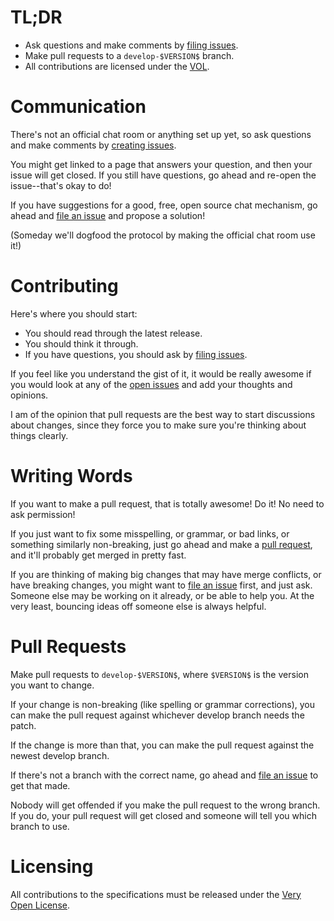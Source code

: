# TL;DR

* Ask questions and make comments by [filing issues][issue].
* Make pull requests to a `develop-$VERSION$` branch.
* All contributions are licensed under the [VOL][vol].

# Communication

There's not an official chat room or anything
set up yet, so ask questions and make comments
by [creating issues][issue].

You might get linked to a page that answers your
question, and then your issue will get closed. If
you still have questions, go ahead and re-open the
issue--that's okay to do!

If you have suggestions for a good, free, open source
chat mechanism, go ahead and [file an issue][issue]
and propose a solution!

(Someday we'll dogfood the protocol by making the
official chat room use it!)

# Contributing

Here's where you should start:

* You should read through the latest release.
* You should think it through.
* If you have questions, you should ask by [filing issues][issue].

If you feel like you understand the gist of it, it would
be really awesome if you would look at any of the
[open issues][issue] and add your thoughts and opinions.

I am of the opinion that pull requests are the best way to
start discussions about changes, since they force you
to make sure you're thinking about things clearly.

# Writing Words

If you want to make a pull request, that is totally
awesome! Do it! No need to ask permission!

If you just want to fix some misspelling, or grammar,
or bad links, or something similarly non-breaking,
just go ahead and make a [pull request][pull], and
it'll probably get merged in pretty fast.

If you are thinking of making big changes that may
have merge conflicts, or have breaking changes, you
might want to [file an issue][issue] first, and just
ask. Someone else may be working on it already, or
be able to help you. At the very least, bouncing
ideas off someone else is always helpful.

# Pull Requests

Make pull requests to `develop-$VERSION$`, where
`$VERSION$` is the version you want to change.

If your change is non-breaking (like spelling or
grammar corrections), you can make the pull request
against whichever develop branch needs the patch.

If the change is more than that, you can make the
pull request against the newest develop branch.

If there's not a branch with the correct name, go
ahead and [file an issue][issue] to get that made.

Nobody will get offended if you make the pull request
to the wrong branch. If you do, your pull request will
get closed and someone will tell you which branch to use.

# Licensing

All contributions to the specifications must be released
under the [Very Open License][vol].

[issue]: https://github.com/sdmp/sdmp.github.io/issues
[pull]: https://github.com/sdmp/sdmp.github.io/pulls
[vol]: http://veryopenlicense.com/
